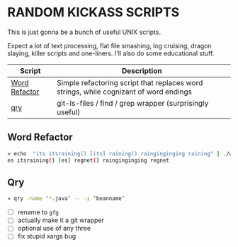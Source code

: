 RANDOM KICKASS SCRIPTS
======================

This is just gonna be a bunch of useful UNIX scripts.

Expect a lot of text processing, flat file smashing, log cruising, dragon
slaying, killer scripts and one-liners. I'll also do some educational
stuff.

| Script                          | Description                                                                           |
| ---                             | ---                                                                                   |
| [Word Refactor](#word-refactor) | Simple refactoring script that replaces word strings, while cognizant of word endings |
| [qry](#qry)                     | git-ls-files / find / grep wrapper (surprisingly useful)                              |

Word Refactor
-------------

```bash
» echo  "its itsraining() [its] raining() rainginginging raining" | ./word_refactor.pl -m its=es -m raining=regnet
es itsraining() [es] regnet() rainginginging regnet
```

Qry
---

```bash
» qry -name ‘*.java’ -- -i ‘beanname’
```

- [ ] rename to `gfg`
- [ ] actually make it a git wrapper
- [ ] optional use of any three
- [ ] fix stupid xargs bug
